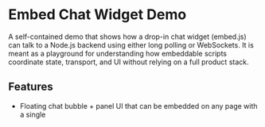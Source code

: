 # Embed Chat Widget Demo

A self-contained demo that shows how a drop-in chat widget (embed.js) can talk to a Node.js backend using either long polling or WebSockets. It is meant as a playground for understanding how embeddable scripts coordinate state, transport, and UI without relying on a full product stack.

## Features

* Floating chat bubble + panel UI that can be embedded on any page with a single <script> tag
* Visitor identity persisted in localStorage, conversation history kept in memory on the server
* Transport toggle between long polling and WebSockets to compare latency and architecture trade-offs
* Express server that serves static assets, handles incoming messages, and simulates AI replies
* Minimal, dependency-light stack that�s easy to explore or extend

## Prerequisites

* Node.js 18 or newer (for crypto.randomUUID and modern ECMAScript features)
* npm 9+ (bundled with recent Node.js versions)

## Getting Started
# Clone your fork of the repo
```bash
git clone https://github.com/kunmifab/embed-js-chat-widget.git
cd embed-demo
```

# Install dependencies
```bash
npm install
```

# Start the demo server (listens on http://localhost:3000)
```bash
node src/server.js
```


Once the server is running, open [http://localhost:3000](http://localhost:3000) in a browser. The public/host.html page loads the widget via the script tag that would normally live on a customer site.

## Using the Widget on Another Site

Add the following script tag to any HTML page (adjust attributes as needed):

```html
<script
  src="http://localhost:3000/embed.js"
  data-company="demo-company"
  data-transport="ws"     <!-- "ws" for WebSockets, "poll" for long polling -->
  data-position="bottom-right"
  data-api="http://localhost:3000">
</script>
```

### Data Attributes

* data-company: Logical tenant/customer identifier (used in conversation keys)
* data-transport: ws or poll to select how messages flow from the backend
* data-position: Controls bubble/panel anchoring (ottom-right, ottom-left, ottom-center, 	op-right, 	op-left)
* data-api: Base URL for the API and WebSocket endpoints; point this to your deployed backend if hosting remotely

## API & Transport Details

### HTTP Endpoints

* POST /api/messages

  * Body: { companyId, visitorId, text, transport }
  * Stores the visitor message, kicks off a simulated AI reply, and returns { ok: true, convId, transport }
* GET /api/poll

  * Query: companyId, visitorId, optional lastId
  * Returns any new messages immediately or holds the request open for up to 25 seconds (long polling)
* GET /

  * Serves public/host.html, a simple demo host page

### WebSocket Endpoint

* ws\://<host>/ws?companyId=...\&visitorId=...

  * On connect: sends recent message history (	type: "history")
  * New messages broadcast as 	type: "message"
  * Client can send { type: "userMessage", text } to push a new visitor message

## Project Structure

```
.
+- public/
|  +- embed.js       # Embeddable widget script
|  +- host.html      # Demo host page served at /
+- src/
|  +- server.js      # Express + WebSocket backend
+- package.json
+- README.md
```

## Development Notes

* Conversation history and pending long-poll requests live in memory; restart the server to reset state
* The simulated AI reply uses a canned set of responses with randomized delay to mimic real processing
* Feel free to add a start script (e.g. "start": "node src/server.js") if you prefer
  pm start
* For production-style deployments, you�d typically add persistence, authentication, rate limiting, metrics, and swap long polling for WebSockets where infrastructure allows it

## Extending the Demo

Ideas for experimentation:

1. Persist conversations to a database (SQLite, Postgres, etc.)
2. Replace the canned AI reply with a real assistant or third-party API
3. Add typing indicators or read receipts to contrast polling vs WebSocket UX
4. Introduce reconnect/backoff strategies and health pings for the WebSocket client

## License
MIT

